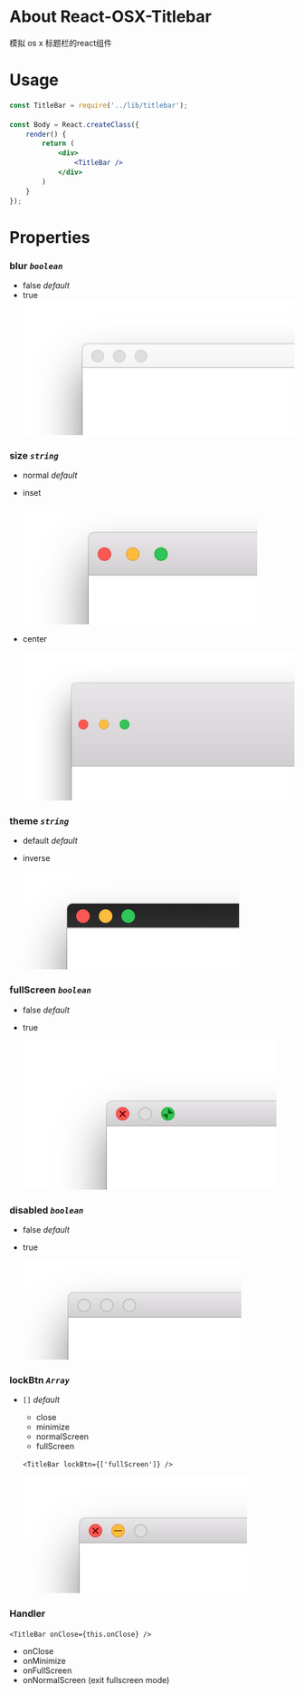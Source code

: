 # About React-OSX-Titlebar

模拟 os x 标题栏的react组件

# Usage

```jsx
const TitleBar = require('../lib/titlebar');

const Body = React.createClass({
    render() {
        return (
            <div>
                <TitleBar />
            </div>
        )
    }
});
```

# Properties

### blur *`boolean`*
 - false *default*
 - true
   ![](./screenshot/blur_true.png)

### size *`string`* 

 - normal *default*
 - inset
 
   ![](./screenshot/size_inset.png)

 - center
 
   ![](./screenshot/size_center.png)

### theme *`string`*

 - default *default*

 - inverse
   
   ![](./screenshot/theme_inverse.png)

### fullScreen *`boolean`*

 - false *default*

 - true
 
   ![](./screenshot/fullscreen_true.png)
 

### disabled *`boolean`*

 - false *default*
 
 - true
 
   ![](./screenshot/disabled_true.png)

### lockBtn *`Array`*

 - `[]`  *default*
   - close
   - minimize
   - normalScreen
   - fullScreen

   `<TitleBar lockBtn={['fullScreen']} />`
   
   ![](./screenshot/lockbtn_fullscreen.png)
   
### Handler

`<TitleBar onClose={this.onClose} />`
 - onClose
 - onMinimize
 - onFullScreen
 - onNormalScreen (exit fullscreen mode)
